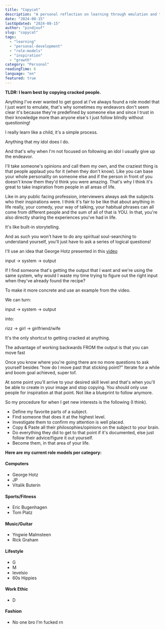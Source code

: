 ```yaml
---
title: "Copycat"
description: "A personal reflection on learning through emulation and the power of following role models across different domains of expertise."
date: "2024-08-15"
lastUpdated: "2024-08-15"
author: "pindjouf"
slug: "copycat"
tags:
  - "learning"
  - "personal-development"
  - "role-models"
  - "inspiration"
  - "growth"
category: "Personal"
readingTime: 6
language: "en"
featured: true
---
```


**TLDR: I learn best by copying cracked people.**

Anything I've ever wanted to get good at I've always found a role model that I just want to emulate, that's why sometimes my endeavors don't seem clear it's because they're predefined by someone else and since I trust in their knowledge more than anyone else's I just follow blindly without questioning!

I really learn like a child, it's a simple process.

Anything that my idol does I do.

And that's why when I'm not focused on following an idol I usually give up the endeavor.

I'll take someone's opinions and call them my own, and the craziest thing is that people applaud you for it (when they don't know). Like you can base your whole personality on someone else and if the person in front of you doesn't know them they'd think you were amazing. That's why I think it's great to take inspiration from people in all areas of life.

Like in any public facing profession, interviewers always ask the subjects who their inspirations were. I think it's fair to be like that about anything in life really, your comedy, your way of talking, your habitual phrases can all come from different people and the sum of all of that is YOU. In that, you're also directly sharing the experiences you've had in life.

It's like built-in storytelling.

And as such you won't have to do any spiritual soul-searching to understand yourself, you'll just have to ask a series of logical questions!

I'll use an idea that George Hotz presented in this [video](https://www.youtube.com/watch?v=N2bXEUSAiTI&t)

input -> system -> output

If I find someone that's getting the output that I want and we're using the same system, why would I waste my time trying to figure out the right input when they've already found the recipe?

To make it more concrete and use an example from the video.

We can turn:

input -> system -> output

into:

rizz -> girl -> girlfriend/wife

It's the only shortcut to getting cracked at anything.

The advantage of working backwards FROM the output is that you can move fast

Once you know where you're going there are no more questions to ask yourself besides "how do I move past that sticking point?" Iterate for a while and boom goal achieved, super tof.

At some point you'll arrive to your desired skill level and that's when you'll be able to create in your image and stop copying. You should only use people for inspiration at that point. Not like a blueprint to follow anymore.

So my procedure for when I get new interests is the following (I think).

*   Define my favorite parts of a subject.
*   Find someone that does it at the highest level.
*   Investigate them to confirm my attention is well placed.
*   Copy & Paste all their philosophies/opinions on the subject to your brain.
*   Do everything they did to get to that point if it's documented, else just follow their advice/figure it out yourself.
*   Become them, in that area of your life.

**Here are my current role models per category:**

#### Computers

*   George Hotz
*   JP
*   Vitalik Buterin

#### Sports/Fitness

*   Eric Bugenhagen
*   Tom Platz

#### Music/Guitar

*   Yngwie Malmsteen
*   Rick Graham

#### Lifestyle

*   G
*   M
*   levelsio
*   60s Hippies

#### Work Ethic

*   D

#### Fashion

*   No one bro I'm fucked rn
